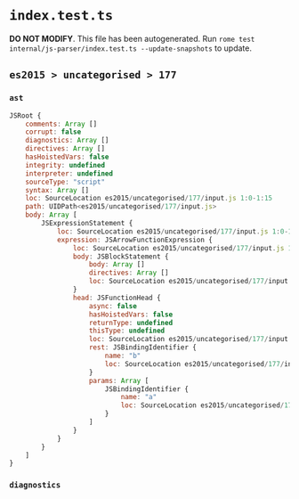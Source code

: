 # `index.test.ts`

**DO NOT MODIFY**. This file has been autogenerated. Run `rome test internal/js-parser/index.test.ts --update-snapshots` to update.

## `es2015 > uncategorised > 177`

### `ast`

```javascript
JSRoot {
	comments: Array []
	corrupt: false
	diagnostics: Array []
	directives: Array []
	hasHoistedVars: false
	integrity: undefined
	interpreter: undefined
	sourceType: "script"
	syntax: Array []
	loc: SourceLocation es2015/uncategorised/177/input.js 1:0-1:15
	path: UIDPath<es2015/uncategorised/177/input.js>
	body: Array [
		JSExpressionStatement {
			loc: SourceLocation es2015/uncategorised/177/input.js 1:0-1:15
			expression: JSArrowFunctionExpression {
				loc: SourceLocation es2015/uncategorised/177/input.js 1:0-1:15
				body: JSBlockStatement {
					body: Array []
					directives: Array []
					loc: SourceLocation es2015/uncategorised/177/input.js 1:13-1:15
				}
				head: JSFunctionHead {
					async: false
					hasHoistedVars: false
					returnType: undefined
					thisType: undefined
					loc: SourceLocation es2015/uncategorised/177/input.js 1:0-1:12
					rest: JSBindingIdentifier {
						name: "b"
						loc: SourceLocation es2015/uncategorised/177/input.js 1:7-1:8 (b)
					}
					params: Array [
						JSBindingIdentifier {
							name: "a"
							loc: SourceLocation es2015/uncategorised/177/input.js 1:1-1:2 (a)
						}
					]
				}
			}
		}
	]
}
```

### `diagnostics`

```

```
